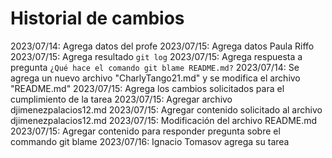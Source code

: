 # Historial de cambios

2023/07/14: Agrega datos del profe
2023/07/15: Agrega datos Paula Riffo
2023/07/15: Agrega resultado `git log`
2023/07/15: Agrega respuesta a pregunta `¿Qué hace el comando git blame README.md?`
2023/07/14: Se agrega un nuevo archivo "CharlyTango21.md" y se modifica el archivo "README.md"
2023/07/15: Agrega los cambios solicitados para el cumplimiento de la tarea
2023/07/15: Agregar archivo djimenezpalacios12.md
2023/07/15: Agregar contenido solicitado al archivo djimenezpalacios12.md
2023/07/15: Modificación del archivo README.md
2023/07/15: Agregar contenido para responder pregunta sobre el commando git blame
2023/07/16: Ignacio Tomasov agrega su tarea
